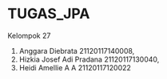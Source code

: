 # TUGAS_JPA

Kelompok 27

1. Anggara Diebrata 21120117140008,
2. Hizkia Josef Adi Pradana 21120117130040,
3. Heidi Amellie A A 21120117120022
